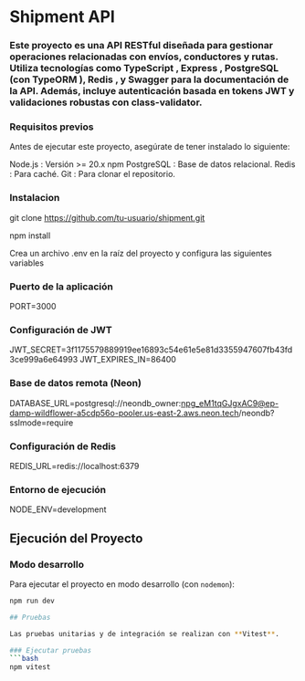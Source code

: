 # Shipment API

### Este proyecto es una API RESTful diseñada para gestionar operaciones relacionadas con envíos, conductores y rutas. Utiliza tecnologías como TypeScript , Express , PostgreSQL (con TypeORM ), Redis , y Swagger para la documentación de la API. Además, incluye autenticación basada en tokens JWT y validaciones robustas con class-validator.

### Requisitos previos
Antes de ejecutar este proyecto, asegúrate de tener instalado lo siguiente:

Node.js : Versión >= 20.x
npm 
PostgreSQL : Base de datos relacional.
Redis : Para caché.
Git : Para clonar el repositorio.

### Instalacion
git clone https://github.com/tu-usuario/shipment.git

npm install

Crea un archivo .env en la raíz del proyecto y configura las siguientes variables
### Puerto de la aplicación
PORT=3000

### Configuración de JWT
JWT_SECRET=3f1175579889919ee16893c54e61e5e81d3355947607fb43fd3ce999a6e64993
JWT_EXPIRES_IN=86400

### Base de datos remota (Neon)
DATABASE_URL=postgresql://neondb_owner:npg_eM1tqGJgxAC9@ep-damp-wildflower-a5cdp56o-pooler.us-east-2.aws.neon.tech/neondb?sslmode=require

### Configuración de Redis
REDIS_URL=redis://localhost:6379

### Entorno de ejecución
NODE_ENV=development

## Ejecución del Proyecto

### Modo desarrollo
Para ejecutar el proyecto en modo desarrollo (con `nodemon`):

```bash
npm run dev

## Pruebas

Las pruebas unitarias y de integración se realizan con **Vitest**.

### Ejecutar pruebas
```bash
npm vitest